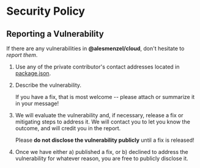 # Security Policy

## Reporting a Vulnerability

If there are any vulnerabilities in **@alesmenzel/cloud**, don't hesitate to _report them_.

1. Use any of the private contributor's contact addresses located in [package.json](./package.json).
2. Describe the vulnerability.

   If you have a fix, that is most welcome -- please attach or summarize it in your message!

3. We will evaluate the vulnerability and, if necessary, release a fix or mitigating steps to address it. We will contact you to let you know the outcome, and will credit you in the report.

   Please **do not disclose the vulnerability publicly** until a fix is released!

4. Once we have either a) published a fix, or b) declined to address the vulnerability for whatever reason, you are free to publicly disclose it.
